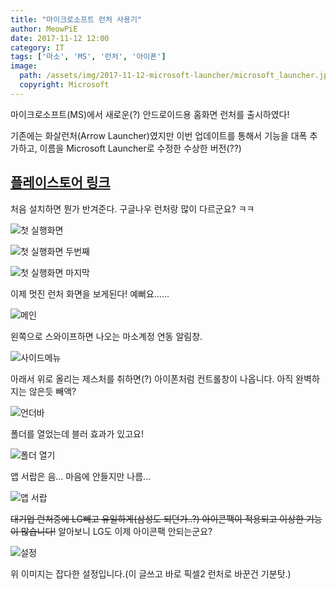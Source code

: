 ```yaml
---
title: "마이크로소프트 런처 사용기"
author: MeowPiE
date: 2017-11-12 12:00
category: IT
tags: ['마소', 'MS', '런처', '아이폰']
image:
  path: /assets/img/2017-11-12-microsoft-launcher/microsoft_launcher.jpg
  copyright: Microsoft
---
```


마이크로소프트(MS)에서 새로운(?) 안드로이드용 홈화면 런처를 출시하였다!

기존에는 화살런처(Arrow Launcher)였지만 이번 업데이트를 통해서 기능을 대폭 추가하고, 이름을 Microsoft Launcher로 수정한 수상한 버전(??)

## [플레이스토어 링크](https://play.google.com/store/apps/details?id=com.microsoft.launcher/)

처음 설치하면 뭔가 반겨준다. 구글나우 런처랑 많이 다르군요? ㅋㅋ

![첫 실행화면](/assets/img/2017-11-12-microsoft-launcher/firstrun.png)

![첫 실행화면 두번째](/assets/img/2017-11-12-microsoft-launcher/firstrun2.png)

![첫 실행화면 마지막](/assets/img/2017-11-12-microsoft-launcher/firstrun3.png)

이제 멋진 런처 화면을 보게된다! 예뻐요......

![메인](assets/img/2017-11-12-microsoft-launcher/main.png)

왼쪽으로 스와이프하면 나오는 마소계정 연동 알림창.

![사이드메뉴](/assets/img/2017-11-12-microsoft-launcher/sidemenu.png)

아래서 위로 올리는 제스처를 취하면(?) 아이폰처럼 컨트롤창이 나옵니다. 아직 완벽하지는 않은듯 빼액?

![언더바](/assets/img/2017-11-12-microsoft-launcher/undermenu.png)

폴더를 열었는데 블러 효과가 있고요!

![폴더 열기](/assets/img/2017-11-12-microsoft-launcher/folder.png)

앱 서랍은 음... 마음에 안들지만 나름...

![앱 서랍](/assets/img/2017-11-12-microsoft-launcher/apps.png)

~~대기업 런처중에 LG빼고 유일하게(삼성도 되던가..?) 아이콘팩이 적용되고 이상한 기능이 많습니다!~~ 알아보니 LG도 이제 아이콘팩 안되는군요?

![설정](/assets/img/2017-11-12-microsoft-launcher/settings.png)

위 이미지는 잡다한 설정입니다.(이 글쓰고 바로 픽셀2 런처로 바꾼건 기분탓.)
